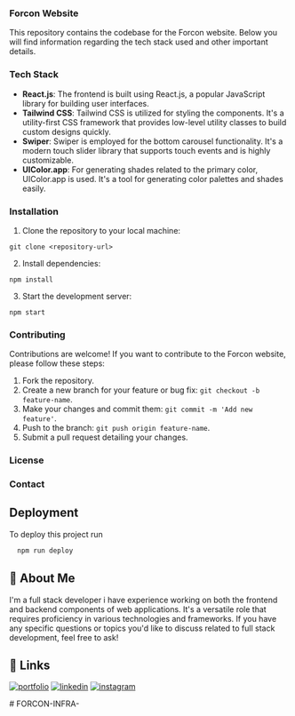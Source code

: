 




### Forcon Website

This repository contains the codebase for the Forcon website. Below you will find information regarding the tech stack used and other important details.

### Tech Stack

- **React.js**: The frontend is built using React.js, a popular JavaScript library for building user interfaces.
- **Tailwind CSS**: Tailwind CSS is utilized for styling the components. It's a utility-first CSS framework that provides low-level utility classes to build custom designs quickly.
- **Swiper**: Swiper is employed for the bottom carousel functionality. It's a modern touch slider library that supports touch events and is highly customizable.
- **UIColor.app**: For generating shades related to the primary color, UIColor.app is used. It's a tool for generating color palettes and shades easily.

### Installation

1. Clone the repository to your local machine:

```
git clone <repository-url>
```

2. Install dependencies:

```
npm install
```

3. Start the development server:

```
npm start
```

### Contributing

Contributions are welcome! If you want to contribute to the Forcon website, please follow these steps:

1. Fork the repository.
2. Create a new branch for your feature or bug fix: `git checkout -b feature-name`.
3. Make your changes and commit them: `git commit -m 'Add new feature'`.
4. Push to the branch: `git push origin feature-name`.
5. Submit a pull request detailing your changes.

### License



### Contact

## Deployment

To deploy this project run

```bash
  npm run deploy
```


## 🚀 About Me
I'm a full stack developer i have experience working on both the frontend and backend components of web applications. It's a versatile role that requires proficiency in various technologies and frameworks. If you have any specific questions or topics you'd like to discuss related to full stack development, feel free to ask!

## 🔗 Links
[![portfolio](https://img.shields.io/badge/my_portfolio-000?style=for-the-badge&logo=ko-fi&logoColor=white)](https://durgesh-bachhav.vercel.app/)
[![linkedin](https://img.shields.io/badge/linkedin-0A66C2?style=for-the-badge&logo=linkedin&logoColor=white)](https://www.linkedin.com/in/durgesh-bachhav-b5899322b/)
[![instagram](https://img.shields.io/badge/instagram-1DA1F2?style=for-the-badge&logo=instagram&logoColor=white)](https://www.instagram.com/durgesh.bachhav_/)

#   F O R C O N - I N F R A -  
 